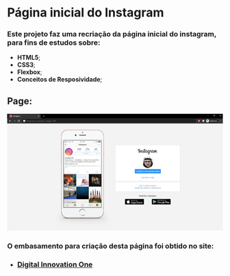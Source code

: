 # **Página inicial do Instagram**

### Este projeto  faz uma recriação da página inicial do instagram, para fins de estudos sobre:

- **HTML5**;
- **CSS3**;
- **Flexbox**;
- **Conceitos de Resposividade**;


## **Page**:

![](.\img\md-photo.PNG)



### O embasamento para criação desta página foi obtido no site:
- ### [**Digital Innovation One**](https://digitalinnovation.one/)




